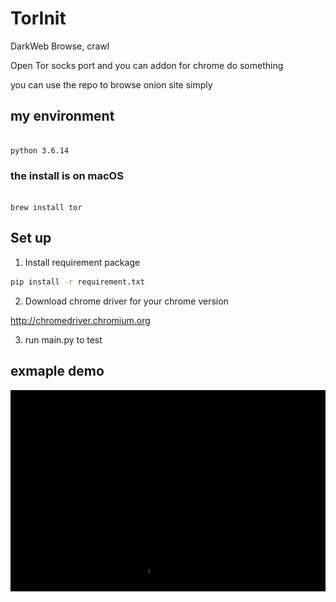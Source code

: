 # TorInit
DarkWeb Browse, crawl

Open Tor socks port and you can addon for chrome do something

you can use the repo to browse onion site simply 

## my environment
```

python 3.6.14

```
### the install is on macOS
```

brew install tor

```

## Set up
1. Install requirement package
```bash
pip install -r requirement.txt
```
2. Download chrome driver for your chrome version

http://chromedriver.chromium.org

3. run main.py to test


## exmaple demo 

![image](https://github.com/gen3111620/TorInit/blob/master/tordemo2.gif)
